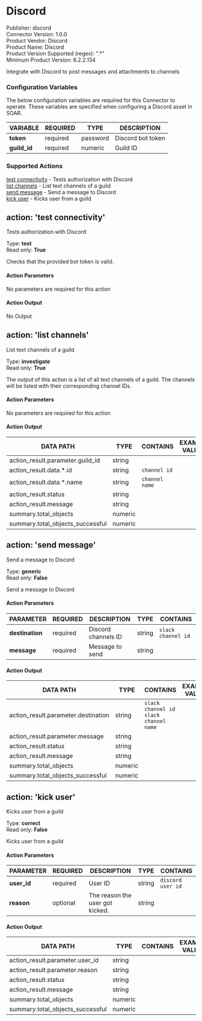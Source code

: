 [comment]: # "Auto-generated SOAR connector documentation"
# Discord

Publisher: discord  
Connector Version: 1.0.0  
Product Vendor: Discord  
Product Name: Discord  
Product Version Supported (regex): ".\*"  
Minimum Product Version: 6.2.2.134  

Integrate with Discord to post messages and attachments to channels

### Configuration Variables
The below configuration variables are required for this Connector to operate.  These variables are specified when configuring a Discord asset in SOAR.

VARIABLE | REQUIRED | TYPE | DESCRIPTION
-------- | -------- | ---- | -----------
**token** |  required  | password | Discord bot token
**guild_id** |  required  | numeric | Guild ID

### Supported Actions  
[test connectivity](#action-test-connectivity) - Tests authorization with Discord  
[list channels](#action-list-channels) - List text channels of a guild  
[send message](#action-send-message) - Send a message to Discord  
[kick user](#action-kick-user) - Kicks user from a guild  

## action: 'test connectivity'
Tests authorization with Discord

Type: **test**  
Read only: **True**

Checks that the provided bot token is valid.

#### Action Parameters
No parameters are required for this action

#### Action Output
No Output  

## action: 'list channels'
List text channels of a guild

Type: **investigate**  
Read only: **True**

The output of this action is a list of all text channels of a guild. The channels will be listed with their corresponding channel IDs.

#### Action Parameters
No parameters are required for this action

#### Action Output
DATA PATH | TYPE | CONTAINS | EXAMPLE VALUES
--------- | ---- | -------- | --------------
action_result.parameter.guild_id | string |  |  
action_result.data.\*.id | string |  `channel id`  |  
action_result.data.\*.name | string |  `channel name`  |  
action_result.status | string |  |  
action_result.message | string |  |  
summary.total_objects | numeric |  |  
summary.total_objects_successful | numeric |  |    

## action: 'send message'
Send a message to Discord

Type: **generic**  
Read only: **False**

Send a message to Discord

#### Action Parameters
PARAMETER | REQUIRED | DESCRIPTION | TYPE | CONTAINS
--------- | -------- | ----------- | ---- | --------
**destination** |  required  | Discord channels ID | string |  `slack channel id` 
**message** |  required  | Message to send | string | 

#### Action Output
DATA PATH | TYPE | CONTAINS | EXAMPLE VALUES
--------- | ---- | -------- | --------------
action_result.parameter.destination | string |  `slack channel id`  `slack channel name`  |  
action_result.parameter.message | string |  |  
action_result.status | string |  |  
action_result.message | string |  |  
summary.total_objects | numeric |  |  
summary.total_objects_successful | numeric |  |    

## action: 'kick user'
Kicks user from a guild

Type: **correct**  
Read only: **False**

Kicks user from a guild

#### Action Parameters
PARAMETER | REQUIRED | DESCRIPTION | TYPE | CONTAINS
--------- | -------- | ----------- | ---- | --------
**user_id** |  required  | User ID | string |  `discord user id` 
**reason** |  optional  | The reason the user got kicked. | string | 

#### Action Output
DATA PATH | TYPE | CONTAINS | EXAMPLE VALUES
--------- | ---- | -------- | --------------
action_result.parameter.user_id | string |  |  
action_result.parameter.reason | string |  |  
action_result.status | string |  |  
action_result.message | string |  |  
summary.total_objects | numeric |  |  
summary.total_objects_successful | numeric |  |  